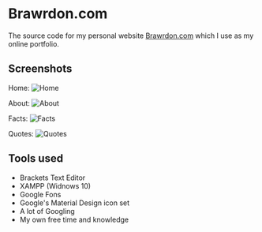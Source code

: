 # Brawrdon.com
The source code for my personal website [Brawrdon.com](http://Brawrdon.com) which I use as my online portfolio.

## Screenshots
Home: ![Home](http://brawrdon.com/assets/github/home2.png)

About: ![About](http://brawrdon.com/assets/github/about.png)

Facts: ![Facts](http://brawrdon.com/assets/github/facts2.png)

Quotes: ![Quotes](http://brawrdon.com/assets/github/quotes.png)

## Tools used
* Brackets Text Editor
* XAMPP (Widnows 10)
* Google Fons
* Google's Material Design icon set
* A lot of Googling
* My own free time and knowledge